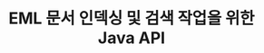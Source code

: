 ---
############################# Static ############################
layout: "auto-gen-gist"
draft: false
path: "ko/search/java/document/eml"
otherformats: PDF DOC DOT DOCX DOCM DOTX DOTM TXT ODT OTT RTF XLS XLT XLSX XLSM XLSB XLTX XLTM XLA XLAM ODS OTS CSV TSV XML PPT PPS POT PPTX PPTM POTX POTM PPSX PPSM ODP PST EMLX MSG ONE ZIP XHTML MHTML MD CHM EPUB  FB2 

############################# Head ############################
head_title: "Java 앱 내부에 문서 인덱싱 및 검색 작업 추가"
head_description: "GroupDocs.Search Java API는 PDF DOC, DOCX, RTF, XLSX, CSV, PPTX, EML, MSG 등과 같은 문서 형식에 대한 문서 인덱싱 및 검색 작업을 지원합니다."

############################# Header ############################
title: "EML 문서 인덱싱 및 검색 작업을 위한 Java API"
description: "GroupDocs.Search Java API를 사용하면 개발자가 강력한 문서 검색 및 색인 작업을 앱에 통합할 수 있습니다. PDF DOC, DOCX, RTF, XLSX, CSV, PPTX MSG, EML 등의 파일 형식을 지원합니다."

######################### Download Button #######################
button:
    enable: true

############################# About ############################
about:
    enable: true
    title: "Java APP에 문서 인덱싱 및 검색 작업을 추가하는 방법"
    content: |
       데이터와 정보의 양은 날이 갈수록 빠르게 증가하고 있습니다. 따라서 최소한의 비용과 노력으로 적시에 정확한 정보를 검색하는 것이 매우 중요합니다. 이 웹 페이지는 사용자가 효율적인 문서 검색 기능을 개발하고 비즈니스 응용 프로그램에 추가하는 방법에 대한 정보를 제공합니다. . 목표는 사용자의 쿼리와 관련된 정보를 빠르고 정확하게 찾아 표시하는 것입니다. GroupDocs.Search for Java는 소프트웨어 개발자가 타사 소프트웨어를 설치하지 않고도 자체 앱 내에서 기본에서 고급 수준의 텍스트 검색 작업을 수행하는 데 도움이 되는 Java API를 사용하는 것이 매우 효율적이고 간단합니다. Java API는 여러 색인을 공통 색인으로 병합, 다른 키보드 레이아웃의 검색 쿼리 인식, 형태학적 워드 형식 지원 등과 같은 검색과 관련된 몇 가지 유용한 기능을 제공했습니다. 단순, 부울, 정규식(Regex), 퍼지, 대소문자 구분 검색, 동의어, 동음이의어, 와일드카드, 개체 유형 검색, 데이터 범위 설정 및 기타 유형의 쿼리를 지원하여 정보를 빠르고 우아하게 검색합니다.

############################# content ############################
steps:
    enable: true
    block:
    - title_left: "Java를 통해 새 검색 색인 생성 또는 기존 색인 로드"
      content_left: |
       GroupDocs.Search Java를 사용하면 소프트웨어 개발자가 새 검색 색인을 생성하거나 자체 Java 앱 내부에 기존 검색 색인을 로드할 수 있습니다. 아래 Java 코드 예제는 몇 줄의 Java 코드를 사용하여 기존 인덱스를 로드하는 것 뿐만 아니라 새 인덱스를 생성하는 방법을 보여줍니다.

      title_right: "Java를 통해 새 검색 색인 생성 또는 기존 검색 색인 로드"
      content_right: |
         * 먼저 인덱스 폴더의 경로를 지정해야 합니다.
         * [Index](https://apireference.groupdocs.com/search/java/com.groupdocs.search/Index#Index(java.lang.String)) 클래스의 인스턴스 생성
         * 위는 메모리나 디스크에 인덱스를 생성하고 기존 인덱스를 로드할 수도 있습니다.
       
      gisthash: "02615fe51a919acdc5363d46c181dc7f"
      gistfile: "create_or_load_search_index.java"

    - title_left: "Java를 통한 동기식 EML 문서 색인 생성"
      content_left: |
       GroupDocs.Search Java API를 사용하면 소프트웨어 프로그래머가 자체 Java 앱 내에서 단 몇 줄의 코드로 문서를 동기식으로 인덱싱할 수 있습니다. 아래 Java 코드 예제는 문서 인덱싱을 동기식으로 쉽게 수행하는 방법을 보여줍니다.

      title_right: "EML 문서를 검색 색인에 동기적으로 추가"
      content_right: |
        * 먼저 인덱스 폴더의 경로를 지정해야 합니다.
        * 검색할 문서가 있는 폴더의 경로 지정
        * [Index(indexFolder)](https://apireference.groupdocs.com/search/java/com.groupdocs.search/Index#Index(java.lang.String)) 클래스의 인스턴스 생성
        * 위는 메모리나 디스크에 인덱스를 생성하거나 기존 인덱스를 엽니다.
        * 지정된 폴더에서 동기식 인덱싱 문서
     
      gisthash: "7079bf3c06128a69b842150d080e5e0b"
      gistfile: "Add_files_synchronously_to_indexing.java"
      
    - title_left: "Java를 통해 비동기 문서 인덱싱 수행"
      content_left: |
        GroupDocs.Search Java API를 사용하면 소프트웨어 전문가가 자체 Java 앱 내에서 비동기 문서 인덱싱을 수행할 수 있습니다. 아래 자바 코드는 개발자가 몇 줄의 자바 코드로 비동기식으로 문서를 인덱싱하는 방법을 보여줍니다.

      title_right: "비동기식으로 검색 색인에 EML 문서 추가"
      content_right: |
        * 먼저 인덱스 폴더의 경로를 지정해야 합니다.
        * 검색할 문서가 있는 폴더의 경로 지정
        * [Index(indexFolder)](https://apireference.groupdocs.com/search/java/com.groupdocs.search/Index#Index(java.lang.String)) 클래스의 인스턴스 생성
        * 이벤트 신청
        * 작업 완료를 나타내는 코드 작성 필요
        * 비동기 인덱싱을 위한 플래그 설정
        * 지정된 폴더에서 문서를 비동기식으로 인덱싱
     
      gisthash: "7079bf3c06128a69b842150d080e5e0b"
      gistfile: "Add_files_asynchronously_to_indexing.java"

    - title_left: "Java 앱에서 검색 결과를 강조 표시하는 방법"
      content_left: |
       GroupDocs.Search Java API를 사용하면 개발자가 검색 결과를 해석하고 찾은 문서와 단어 및 구를 나열할 수 있습니다. EML 문서의 텍스트를 강조 표시하는 것도 가능합니다. 다음은 몇 줄의 코드로 찾은 문서를 나열하고 검색 결과를 강조 표시하는 방법을 보여주는 Java 코드 예제입니다.

      title_right: "Java를 통한 검색 결과 강조 표시"
      content_right: |
        * 색인에서 검색 수행
        * 검색 성공 후 결과 출력
        * 문서를 반복하고 찾은 문서 표시
        * 텍스트의 강조 표시
        * 강조 표시된 검색 결과로 출력 HTML 형식 문서 생성
     
      gisthash: "cc88d485f007d6da0d943043c8e13a52"
      gistfile: "how_to_highlight_search_result.java"

    - title_left: "시스템 요구 사항"
      content_left: |
       GroupDocs.Search for Java는 모든 주요 플랫폼 및 운영 체제에서 지원됩니다. 전체 시스템 요구 사항 가이드를 보려면 아래 코드를 실행하기 전에 [시스템 요구 사항](https://docs.groupdocs.com/search/java/system-requirements/)을 방문하십시오. 다음 전제 조건이 컴퓨터에 설치되어 있는지 확인하십시오. 체계:
         * 운영 체제: 마이크로소프트 윈도우, 리눅스, 맥OS
         * 자바 버전 지원: J2SE 7.0(1.7), J2SE 8.0(1.8) 이상
         * GroupDocs[Repository](https://repository.groupdocs.com/repo/com/groupdocs/groupdocs-search/)에서 최신 버전의 GroupDocs.Search for Java API 다운로드
        
      title_right: "GroupDocs.Search를 사용하는 이유"
      content_right: |
        * 메모리와 디스크에서 검색 인덱스 생성.
        * 파일, 스트림 또는 구조에서 인덱싱하는 기능.
        * 암호로 보호된 문서 색인 생성 지원.
        * 여러 인덱스 병합 지원.
        * 검색 인덱싱 중에 문서를 필터링합니다.
        * 검색 중 맞춤법 검사 지원.
        * 혼합 문자가 완전히 지원됩니다.
        * 다양한 검색 유형을 하나의 검색어로 결합합니다.
        * 간단한 단어 및 정규식 검색 지원
        * 검색 쿼리에서 별칭 대체를 완벽하게 지원합니다.

demos:
    enable: true
        

more_formats:
    enable: true


back_to_top:
    enable: true
---